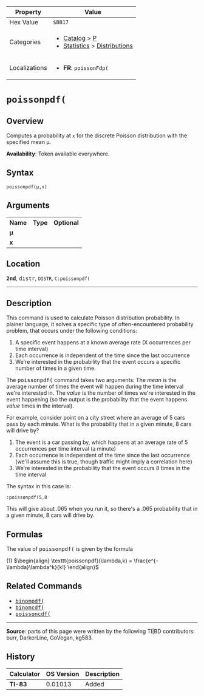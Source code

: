 | Property      | Value |
|---------------|-------|
| Hex Value     | `$BB17`|
| Categories    | <ul><li>[Catalog](<../categories/Catalog.md>) > [P](<../categories/Catalog.md#P>)</li><li>[Statistics](<../categories/Statistics.md>) > [Distributions](<../categories/Statistics.md#Distributions>)</li></ul> |
| Localizations | <ul><li><b>FR</b>: `poissonFdp(`</li></ul> |

# `poissonpdf(`

## Overview
Computes a probability at `x` for the discrete Poisson distribution with the specified mean μ.


<b>Availability</b>: Token available everywhere.

## Syntax
`poissonpdf(μ,x)`

## Arguments
<table>
<tr><th>Name</th><th>Type</th><th>Optional</th></tr>

<tr><td><b>μ</b></td><td></td><td></td></tr>

<tr><td><b>x</b></td><td></td><td></td></tr>

</table>

## Location
<tt><kbd><b>2nd</b></kbd></tt>, <kbd>distr</kbd>, `DISTR`, `C:poissonpdf(`
<hr>

## Description

This command is used to calculate Poisson distribution probability. In plainer language, it solves a specific type of often-encountered probability problem, that occurs under the following conditions:

1.  A specific event happens at a known average rate (X occurrences per time interval)
2.  Each occurrence is independent of the time since the last occurrence
3.  We're interested in the probability that the event occurs a specific number of times in a given time.

The <tt>poissonpdf(</tt> command takes two arguments: The _mean_ is the average number of times the event will happen during the time interval we're interested in. The _value_ is the number of times we're interested in the event happening (so the output is the probability that the event happens _value_ times in the interval).

For example, consider point on a city street where an average of 5 cars pass by each minute. What is the probability that in a given minute, 8 cars will drive by?

1.  The event is a car passing by, which happens at an average rate of 5 occurrences per time interval (a minute)
2.  Each occurrence is independent of the time since the last occurrence (we'll assume this is true, though traffic might imply a correlation here)
3.  We're interested in the probability that the event occurs 8 times in the time interval

The syntax in this case is:

```ti-basic
:poissonpdf(5,8
```

  
This will give about .065 when you run it, so there's a .065 probability that in a given minute, 8 cars will drive by.

## Formulas

The value of <tt>poissonpdf(</tt> is given by the formula

(1) $`\begin{align} \texttt{poissonpdf}(\lambda,k) = \frac{e^{-\lambda}\lambda^k}{k!} \end{align}`$ 

## Related Commands

*   <tt><a href="binompdf(.md">binompdf(</a></tt>
*   <tt><a href="binomcdf(.md">binomcdf(</a></tt>
*   <tt><a href="poissoncdf(.md">poissoncdf(</a></tt>

* * *

**Source**: parts of this page were written by the following TI|BD contributors: burr, DarkerLine, GoVegan, kg583.

## History
| Calculator | OS Version | Description |
|------------|------------|-------------|
| <b>TI-83</b> | 0.01013 | Added |


